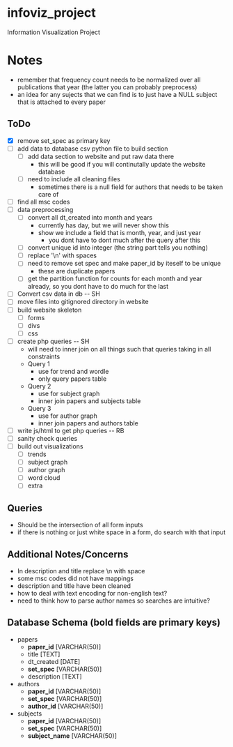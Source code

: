 infoviz_project
===============

Information Visualization Project


Notes
=====

- remember that frequency count needs to be normalized over all publications that year
	(the latter you can probably preprocess)
- an idea for any sujects that we can find is to just have a NULL subject that is attached to every paper

ToDo
----
- [x] remove set_spec as primary key
- [ ] add data to database csv python file to build section
	- [ ] add data section to website and put raw data there
		- this will be good if you will continutally update the website database
	- [ ] need to include all cleaning files
		- sometimes there is a null field for authors that needs to be taken care of
- [ ] find all msc codes
- [ ] data preprocessing
	- [ ] convert all dt_created into month and years 
		- currently has day, but we will never show this
		- show we include a field that is month, year, and just year
			- you dont have to dont much after the query after this
	- [ ] convert unique id into integer (the string part tells you nothing)
	- [ ] replace '\n' with spaces
	- [ ] need to remove set spec and make paper_id by iteself to be unique
		- these are duplicate papers
	- [ ] get the partition function for counts for each month and year already, so you dont have to do much for the last
- [ ] Convert csv data in db -- SH
- [ ] move files into gitignored directory in website
- [ ] build website skeleton
	- [ ] forms
	- [ ] divs
	- [ ] css
- [ ] create php queries -- SH
	- will need to inner join on all things such that queries taking in all constraints
	- Query 1
		- use for trend and wordle
		- only query papers table
	- Query 2
		- use for subject graph
		- inner join papers and subjects table
	- Query 3
		- use for author graph
		- inner join papers and authors table
- [ ] write js/html to get php queries -- RB
- [ ] sanity check queries
- [ ] build out visualizations
	- [ ] trends
	- [ ] subject graph
	- [ ] author graph
	- [ ] word cloud
	- [ ] extra

Queries
-------

- Should be the intersection of all form inputs
- if there is nothing or just white space in a form, do search with that input
 
Additional Notes/Concerns
-------------------------

- In description and title replace \\n with space
- some msc codes did not have mappings
- description and title have been cleaned
- how to deal with text encoding for non-english text?
- need to think how to parse author names so searches are intuitive?

Database Schema (bold fields are primary keys)
----------------------------------------------

- papers
	- __paper_id__ [VARCHAR(50)]
	- title [TEXT]
	- dt_created [DATE]
	- __set_spec__ [VARCHAR(50)]
	- description [TEXT]
- authors
	- __paper_id__ [VARCHAR(50)]
	- __set_spec__ [VARCHAR(50)]
	- __author_id__ [VARCHAR(50)]
- subjects
	- __paper_id__ [VARCHAR(50)]
	- __set_spec__ [VARCHAR(50)]
	- __subject_name__ [VARCHAR(50)]




